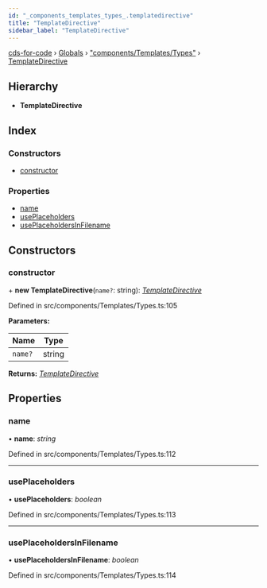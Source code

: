 ```yaml
---
id: "_components_templates_types_.templatedirective"
title: "TemplateDirective"
sidebar_label: "TemplateDirective"
---
```


[cds-for-code](../index.md) › [Globals](../globals.md) › ["components/Templates/Types"](../modules/_components_templates_types_.md) › [TemplateDirective](_components_templates_types_.templatedirective.md)

## Hierarchy

* **TemplateDirective**

## Index

### Constructors

* [constructor](_components_templates_types_.templatedirective.md#constructor)

### Properties

* [name](_components_templates_types_.templatedirective.md#name)
* [usePlaceholders](_components_templates_types_.templatedirective.md#useplaceholders)
* [usePlaceholdersInFilename](_components_templates_types_.templatedirective.md#useplaceholdersinfilename)

## Constructors

###  constructor

\+ **new TemplateDirective**(`name?`: string): *[TemplateDirective](_components_templates_types_.templatedirective.md)*

Defined in src/components/Templates/Types.ts:105

**Parameters:**

Name | Type |
------ | ------ |
`name?` | string |

**Returns:** *[TemplateDirective](_components_templates_types_.templatedirective.md)*

## Properties

###  name

• **name**: *string*

Defined in src/components/Templates/Types.ts:112

___

###  usePlaceholders

• **usePlaceholders**: *boolean*

Defined in src/components/Templates/Types.ts:113

___

###  usePlaceholdersInFilename

• **usePlaceholdersInFilename**: *boolean*

Defined in src/components/Templates/Types.ts:114
